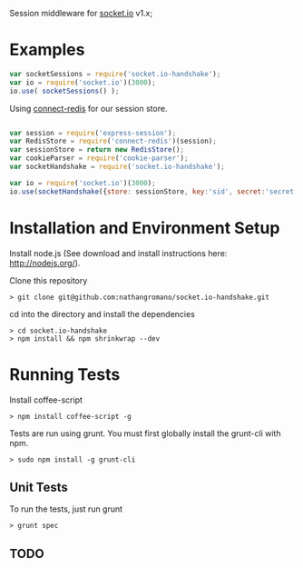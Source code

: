 <!--
[![Build Status](https://travis-ci.org/nathangromano/socket.io-handshake.svg?branch=master)](https://travis-ci.org/nathangromano/socket.io-handshake)
[![NPM version](https://badge.fury.io/js/socket.io-handshake.svg)](http://badge.fury.io/js/socket.io-handshake)
[![David DM](https://david-dm.org/nathangromano/socket.io-handshake.png)](https://david-dm.org/nathangromano/socket.io-handshake.png)
-->

Session middleware for [socket.io](https://github.com/Automattic/socket.io "socket.io") v1.x;

# Examples

```javascript
var socketSessions = require('socket.io-handshake');
var io = require('socket.io')(3000);
io.use( socketSessions() );

```

Using [connect-redis](https://www.npmjs.org/package/connect-redis "connect-redis") for our session store.

```javascript

var session = require('express-session');
var RedisStore = require('connect-redis')(session);
var sessionStore = return new RedisStore();
var cookieParser = require('cookie-parser');
var socketHandshake = require('socket.io-handshake');

var io = require('socket.io')(3000);
io.use(socketHandshake({store: sessionStore, key:'sid', secret:'secret', parser:cookieParser()}));

```

# Installation and Environment Setup

Install node.js (See download and install instructions here: http://nodejs.org/).

Clone this repository

    > git clone git@github.com:nathangromano/socket.io-handshake.git

cd into the directory and install the dependencies

    > cd socket.io-handshake
    > npm install && npm shrinkwrap --dev

# Running Tests

Install coffee-script

    > npm install coffee-script -g

Tests are run using grunt.  You must first globally install the grunt-cli with npm.

    > sudo npm install -g grunt-cli

## Unit Tests

To run the tests, just run grunt

    > grunt spec

## TODO
